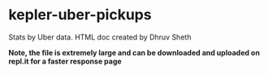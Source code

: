 # kepler-uber-pickups
Stats by Uber data. HTML doc created by Dhruv Sheth


**Note, the file is extremely large and can be downloaded and uploaded on repl.it for a faster response page**

